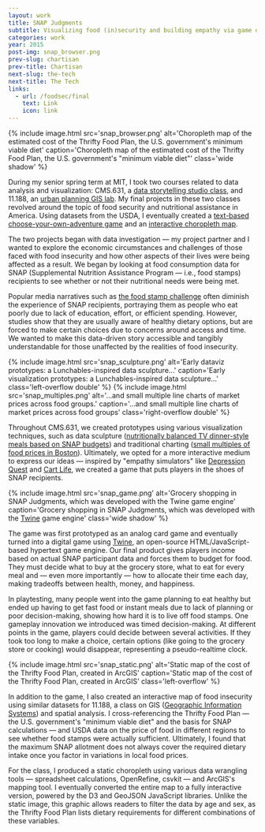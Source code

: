 ```yaml
---
layout: work
title: SNAP Judgments
subtitle: Visualizing food (in)security and building empathy via game design
categories: work
year: 2015
post-img: snap_browser.png
prev-slug: chartisan
prev-title: Chartisan
next-slug: the-tech
next-title: The Tech
links:
  - url: /foodsec/final
    text: Link
    icon: link
---
```


{% include image.html src='snap_browser.png' alt='Choropleth map of the estimated cost of the Thrifty Food Plan, the U.S. government\'s minimum viable diet' caption='Choropleth map of the estimated cost of the Thrifty Food Plan, the U.S. government\'s "minimum viable diet"' class='wide shadow' %}

During my senior spring term at MIT, I took two courses related to data analysis and visualization: CMS.631, a [data storytelling studio class](//cms631.datatherapy.org), and 11.188, an [urban planning GIS lab](//web.mit.edu/11.188/www/index.html). My final projects in these two classes revolved around the topic of food security and nutritional assistance in America. Using datasets from the USDA, I eventually created a [text-based choose-your-own-adventure game](//philome.la/s2tephen/cms631-final/play) and an [interactive choropleth map](/foodsec/final).

The two projects began with data investigation — my project partner and I wanted to explore the economic circumstances and challenges of those faced with food insecurity and how other aspects of their lives were being affected as a result. We began by looking at food consumption data for SNAP (Supplemental Nutrition Assistance Program — i.e., food stamps) recipients to see whether or not their nutritional needs were being met.

Popular media narratives such as [the food stamp challenge](//en.wikipedia.org/wiki/Food_stamp_challenge) often diminish the experience of SNAP recipients, portraying them as people who eat poorly due to lack of education, effort, or efficient spending. However, studies show that they are usually aware of healthy dietary options, but are forced to make certain choices due to concerns around access and time. We wanted to make this data-driven story accessible and tangibly understandable for those unaffected by the realities of food insecurity.

{% include image.html src='snap_sculpture.png' alt='Early dataviz prototypes: a Lunchables-inspired data sculpture...' caption='Early visualization prototypes: a Lunchables-inspired data sculpture...' class='left-overflow double' %}
{% include image.html src='snap_multiples.png' alt='...and small multiple line charts of market prices across food groups.' caption='...and small multiple line charts of market prices across food groups' class='right-overflow double' %}

Throughout CMS.631, we created prototypes using various visualization techniques, such as data sculpture ([nutritionally balanced TV dinner-style meals based on SNAP budgets](//cms631.datatherapy.org/2015/04/23/data-sculpture-snap-tv-dinners)) and traditional charting ([small multiples of food prices in Boston](/foodsec/smlines)). Ultimately, we opted for a more interactive medium to express our ideas — inspired by "empathy simulators" like [Depression Quest](//www.depressionquest.com) and [Cart Life](//www.richardhofmeier.com/cartlife), we created a game that puts players in the shoes of SNAP recipients.

{% include image.html src='snap_game.png' alt='Grocery shopping in SNAP Judgments, which was developed with the Twine game engine' caption='Grocery shopping in SNAP Judgments, which was developed with the <a href="//twinery.org">Twine</a> game engine' class='wide shadow' %}

The game was first prototyped as an analog card game and eventually turned into a digital game using [Twine](//twinery.org), an open-source HTML/JavaScript-based hypertext game engine. Our final product gives players income based on actual SNAP participant data and forces them to budget for food. They must decide what to buy at the grocery store, what to eat for every meal and — even more importantly — how to allocate their time each day, making tradeoffs between health, money, and happiness.

In playtesting, many people went into the game planning to eat healthy but ended up having to get fast food or instant meals due to lack of planning or poor decision-making, showing how hard it is to live off food stamps. One gameplay innovation we introduced was timed decision-making. At different points in the game, players could decide between several activities. If they took too long to make a choice, certain options (like going to the grocery store or cooking) would disappear, representing a pseudo-realtime clock.

{% include image.html src='snap_static.png' alt='Static map of the cost of the Thrifty Food Plan, created in ArcGIS' caption='Static map of the cost of the Thrifty Food Plan, created in ArcGIS' class='left-overflow' %}

In addition to the game, I also created an interactive map of food insecurity using similar datasets for 11.188, a class on GIS ([Geographic Information Systems](//en.wikipedia.org/wiki/Geographic_information_system)) and spatial analysis. I cross-referencing the Thrifty Food Plan — the U.S. government's "minimum viable diet" and the basis for SNAP calculations — and USDA data on the price of food in different regions to see whether food stamps were actually sufficient. Ultimately, I found that the maximum SNAP allotment does not always cover the required dietary intake once you factor in variations in local food prices.

For the class, I produced a static choropleth using various data wrangling tools — spreadsheet calculations, OpenRefine, csvkit — and ArcGIS's mapping tool. I eventually converted the entire map to a fully interactive version, powered by the D3 and GeoJSON JavaScript libraries. Unlike the static image, this graphic allows readers to filter the data by age and sex, as the Thrifty Food Plan lists dietary requirements for different combinations of these variables.